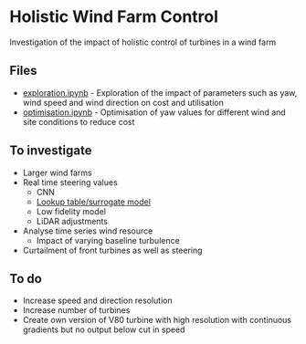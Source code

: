 # Holistic Wind Farm Control
Investigation of the impact of holistic control of turbines in a wind farm

## Files
- [exploration.ipynb](exploration.ipynb) - Exploration of the impact of parameters such as yaw, wind speed and wind direction on cost and utilisation
- [optimisation.ipynb](optimisation.ipynb) - Optimisation of yaw values for different wind and site conditions to reduce cost

## To investigate
- Larger wind farms
- Real time steering values
    - CNN
    - [Lookup table/surrogate model](https://adaptive.readthedocs.io/en/latest/algorithms_and_examples.html#examples)
    - Low fidelity model
    - LiDAR adjustments
- Analyse time series wind resource
    - Impact of varying baseline turbulence
- Curtailment of front turbines as well as steering

## To do
- Increase speed and direction resolution
- Increase number of turbines
- Create own version of V80 turbine with high resolution with continuous gradients but no output below cut in speed
